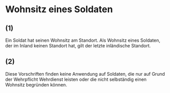 # Wohnsitz eines Soldaten



## (1)

 Ein Soldat hat seinen Wohnsitz am Standort. Als Wohnsitz eines Soldaten, der im Inland keinen Standort hat, gilt der letzte inländische Standort.

## (2)

 Diese Vorschriften finden keine Anwendung auf Soldaten, die nur auf Grund der Wehrpflicht Wehrdienst leisten oder die nicht selbständig einen Wohnsitz begründen können. 


